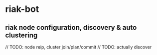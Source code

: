 # riak-bot
## riak node configuration, discovery & auto clustering

// TODO: node reip, cluster join/plan/commit
// TODO: actually discover